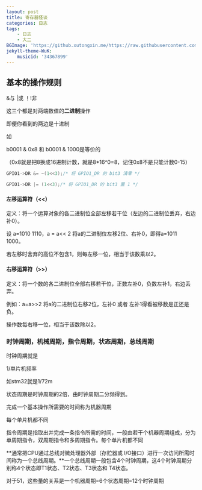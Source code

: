 ```yaml
---
layout: post
title: 寄存器怪谈
categories: 日志
tags: 
    - 日志 
    - 大二
BGImage: 'https://github.xutongxin.me/https://raw.githubusercontent.com/xutongxin1/PictureBed/master/img0/20220310123346.png'
jekyll-theme-WuK:
    musicid: '34367899'
---
```


## 基本的操作规则

&与	|或	！!非

这三个都是对两端数值的**二进制**操作

即便你看到的两边是十进制

如

b0001 & 0x8 和 b0001 & 1000是等价的

（0x8就是把8换成16进制计数，就是8*16^0=8，记住0x8不是只能计数0-15）



```c++
GPIO1->DR &= ~(1<<3);/* 将 GPIO1_DR 的 bit3 清零 */

GPIO1->DR |= (1<<3);/* 将 GPIO1_DR 的 bit3 置 1 */
```



#### 左移运算符（<<）

定义：将一个运算对象的各二进制位全部左移若干位（左边的二进制位丢弃，右边补0）。

设 a=1010 1110，a = a<< 2 将a的二进制位左移2位、右补0，即得a=1011 1000。

若左移时舍弃的高位不包含1，则每左移一位，相当于该数乘以2。

#### 右移运算符（>>）

定义：将一个数的各二进制位全部右移若干位，正数左补0，负数左补1，右边丢弃。

例如：a=a>>2 将a的二进制位右移2位，左补0 或者 左补1得看被移数是正还是负。

操作数每右移一位，相当于该数除以2。







### 时钟周期，机械周期，指令周期，状态周期，总线周期

时钟周期就是

1/单片机频率

如stm32就是1/72m



状态周期是时钟周期的2倍，由时钟周期二分频得到。



完成一个基本操作所需要的时间称为机器周期

每个单片机都不同



指令周期是指取出并完成一条指令所需的时间，一般由若干个机器周期组成，分为单周期指令，双周期指令和多周期指令。每个单片机都不同



**通常把CPU通过总线对微处理器外部（存贮器或 I/O接口）进行一次访问所需时间称为一个总线周期。**一个总线周期一般包含4个时钟周期，这4个时钟周期分别称4个状态即T1状态、T2状态、T3状态和 T4状态。



对于51，这些量的关系是一个机器周期=6个状态周期=12个时钟周期

